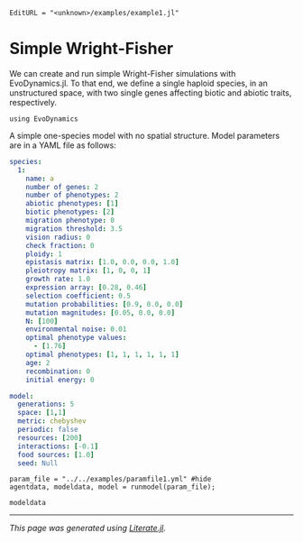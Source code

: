 ```@meta
EditURL = "<unknown>/examples/example1.jl"
```

# Simple Wright-Fisher

We can create and run simple Wright-Fisher simulations with EvoDynamics.jl. To that end, we define a single haploid species, in an unstructured space, with two single genes affecting biotic and abiotic traits, respectively.

```@example example1
using EvoDynamics
```

A simple one-species model with no spatial structure. Model parameters are in a YAML file as follows:

```yml
species:
  1:
    name: a
    number of genes: 2
    number of phenotypes: 2
    abiotic phenotypes: [1]
    biotic phenotypes: [2]
    migration phenotype: 0
    migration threshold: 3.5
    vision radius: 0
    check fraction: 0
    ploidy: 1
    epistasis matrix: [1.0, 0.0, 0.0, 1.0]
    pleiotropy matrix: [1, 0, 0, 1]
    growth rate: 1.0
    expression array: [0.28, 0.46]
    selection coefficient: 0.5
    mutation probabilities: [0.9, 0.0, 0.0]
    mutation magnitudes: [0.05, 0.0, 0.0]
    N: [100]
    environmental noise: 0.01
    optimal phenotype values:
      - [1.76]
    optimal phenotypes: [1, 1, 1, 1, 1, 1]
    age: 2
    recombination: 0
    initial energy: 0

model:
  generations: 5
  space: [1,1]
  metric: chebyshev
  periodic: false
  resources: [200]
  interactions: [-0.1]
  food sources: [1.0]
  seed: Null
```

```@example example1
param_file = "../../examples/paramfile1.yml" #hide
agentdata, modeldata, model = runmodel(param_file);

modeldata
```

---

*This page was generated using [Literate.jl](https://github.com/fredrikekre/Literate.jl).*

